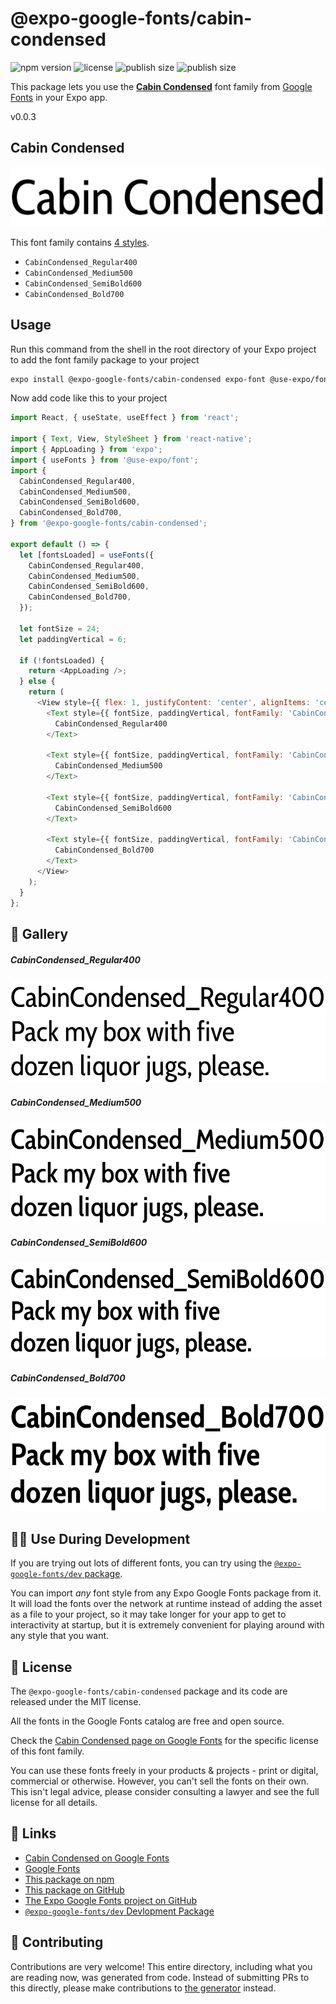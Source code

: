 # @expo-google-fonts/cabin-condensed

![npm version](https://flat.badgen.net/npm/v/@expo-google-fonts/cabin-condensed)
![license](https://flat.badgen.net/github/license/expo/google-fonts)
![publish size](https://flat.badgen.net/packagephobia/install/@expo-google-fonts/cabin-condensed)
![publish size](https://flat.badgen.net/packagephobia/publish/@expo-google-fonts/cabin-condensed)

This package lets you use the [**Cabin Condensed**](https://fonts.google.com/specimen/Cabin+Condensed) font family from [Google Fonts](https://fonts.google.com/) in your Expo app.

v0.0.3

## Cabin Condensed

![Cabin Condensed](./font-family.png)

This font family contains [4 styles](#-gallery).

- `CabinCondensed_Regular400`
- `CabinCondensed_Medium500`
- `CabinCondensed_SemiBold600`
- `CabinCondensed_Bold700`

## Usage

Run this command from the shell in the root directory of your Expo project to add the font family package to your project
```sh
expo install @expo-google-fonts/cabin-condensed expo-font @use-expo/font
```

Now add code like this to your project
```js
import React, { useState, useEffect } from 'react';

import { Text, View, StyleSheet } from 'react-native';
import { AppLoading } from 'expo';
import { useFonts } from '@use-expo/font';
import {
  CabinCondensed_Regular400,
  CabinCondensed_Medium500,
  CabinCondensed_SemiBold600,
  CabinCondensed_Bold700,
} from '@expo-google-fonts/cabin-condensed';

export default () => {
  let [fontsLoaded] = useFonts({
    CabinCondensed_Regular400,
    CabinCondensed_Medium500,
    CabinCondensed_SemiBold600,
    CabinCondensed_Bold700,
  });

  let fontSize = 24;
  let paddingVertical = 6;

  if (!fontsLoaded) {
    return <AppLoading />;
  } else {
    return (
      <View style={{ flex: 1, justifyContent: 'center', alignItems: 'center' }}>
        <Text style={{ fontSize, paddingVertical, fontFamily: 'CabinCondensed_Regular400' }}>
          CabinCondensed_Regular400
        </Text>

        <Text style={{ fontSize, paddingVertical, fontFamily: 'CabinCondensed_Medium500' }}>
          CabinCondensed_Medium500
        </Text>

        <Text style={{ fontSize, paddingVertical, fontFamily: 'CabinCondensed_SemiBold600' }}>
          CabinCondensed_SemiBold600
        </Text>

        <Text style={{ fontSize, paddingVertical, fontFamily: 'CabinCondensed_Bold700' }}>
          CabinCondensed_Bold700
        </Text>
      </View>
    );
  }
};

```

## 🔡 Gallery

##### CabinCondensed_Regular400
![CabinCondensed_Regular400](./8864cf658e1904654fb267649af1a35b07c0f9e7b2df523910efcfa047857270.ttf.png)

##### CabinCondensed_Medium500
![CabinCondensed_Medium500](./19d7c8b72085fd1898042b6adfa002bee67aa85565ea042e3383c6d9718262f3.ttf.png)

##### CabinCondensed_SemiBold600
![CabinCondensed_SemiBold600](./204e4e214a76e3cc970598f75636fbe098a6541146bb02dd3d1ec67c8e155e5b.ttf.png)

##### CabinCondensed_Bold700
![CabinCondensed_Bold700](./8b3d243ed807d45b1666f9a3866bc69260a7d81fe656a1d0fc9335302b4d82fa.ttf.png)


## 👩‍💻 Use During Development

If you are trying out lots of different fonts, you can try using the [`@expo-google-fonts/dev` package](https://github.com/expo/google-fonts/tree/master/font-packages/dev#readme).

You can import *any* font style from any Expo Google Fonts package from it. It will load the fonts
over the network at runtime instead of adding the asset as a file to your project, so it may take longer
for your app to get to interactivity at startup, but it is extremely convenient
for playing around with any style that you want.

## 📖 License

The `@expo-google-fonts/cabin-condensed` package and its code are released under the MIT license.

All the fonts in the Google Fonts catalog are free and open source.

Check the [Cabin Condensed page on Google Fonts](https://fonts.google.com/specimen/Cabin+Condensed) for the specific license of this font family.

You can use these fonts freely in your products & projects - print or digital, commercial or otherwise. However, you can't sell the fonts on their own. This isn't legal advice, please consider consulting a lawyer and see the full license for all details.

## 🔗 Links

- [Cabin Condensed on Google Fonts](https://fonts.google.com/specimen/Cabin+Condensed)
- [Google Fonts](https://fonts.google.com/)
- [This package on npm](https://www.npmjs.com/package/@expo-google-fonts/cabin-condensed)
- [This package on GitHub](https://github.com/expo/google-fonts/tree/master/font-packages/cabin-condensed)
- [The Expo Google Fonts project on GitHub](https://github.com/expo/google-fonts)
- [`@expo-google-fonts/dev` Devlopment Package](https://github.com/expo/google-fonts/tree/master/font-packages/dev)


## 🤝 Contributing

Contributions are very welcome! This entire directory, including what you are reading now, was generated from code. Instead of submitting PRs to this directly, please make contributions to [the generator](https://github.com/expo/google-fonts/tree/master/packages/generator) instead.
